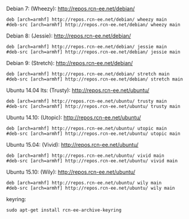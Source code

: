 Debian 7: (Wheezy): http://repos.rcn-ee.net/debian/
```
deb [arch=armhf] http://repos.rcn-ee.net/debian/ wheezy main
#deb-src [arch=armhf] http://repos.rcn-ee.net/debian/ wheezy main
```

Debian 8: (Jessie): http://repos.rcn-ee.net/debian/
```
deb [arch=armhf] http://repos.rcn-ee.net/debian/ jessie main
#deb-src [arch=armhf] http://repos.rcn-ee.net/debian/ jessie main
```

Debian 9: (Stretch): http://repos.rcn-ee.net/debian/
```
deb [arch=armhf] http://repos.rcn-ee.net/debian/ stretch main
#deb-src [arch=armhf] http://repos.rcn-ee.net/debian/ stretch main
```

Ubuntu 14.04 lts: (Trusty): http://repos.rcn-ee.net/ubuntu/
```
deb [arch=armhf] http://repos.rcn-ee.net/ubuntu/ trusty main
#deb-src [arch=armhf] http://repos.rcn-ee.net/ubuntu/ trusty main
```

Ubuntu 14.10: (Utopic): http://repos.rcn-ee.net/ubuntu/
```
deb [arch=armhf] http://repos.rcn-ee.net/ubuntu/ utopic main
#deb-src [arch=armhf] http://repos.rcn-ee.net/ubuntu/ utopic main
```

Ubuntu 15.04: (Vivid): http://repos.rcn-ee.net/ubuntu/
```
deb [arch=armhf] http://repos.rcn-ee.net/ubuntu/ vivid main
#deb-src [arch=armhf] http://repos.rcn-ee.net/ubuntu/ vivid main
```

Ubuntu 15.10: (Wily): http://repos.rcn-ee.net/ubuntu/
```
deb [arch=armhf] http://repos.rcn-ee.net/ubuntu/ wily main
#deb-src [arch=armhf] http://repos.rcn-ee.net/ubuntu/ wily main
```

keyring:
```
sudo apt-get install rcn-ee-archive-keyring
```
